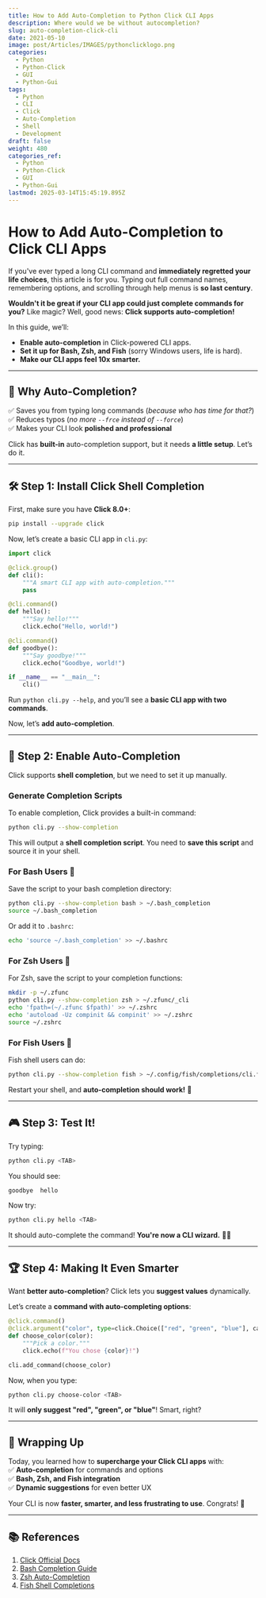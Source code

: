 ```yaml
---
title: How to Add Auto-Completion to Python Click CLI Apps
description: Where would we be without autocompletion?
slug: auto-completion-click-cli
date: 2021-05-10
image: post/Articles/IMAGES/pythonclicklogo.png
categories:
  - Python
  - Python-Click
  - GUI
  - Python-Gui
tags:
  - Python
  - CLI
  - Click
  - Auto-Completion
  - Shell
  - Development
draft: false
weight: 480
categories_ref:
  - Python
  - Python-Click
  - GUI
  - Python-Gui
lastmod: 2025-03-14T15:45:19.895Z
---
```

# How to Add Auto-Completion to Click CLI Apps

If you've ever typed a long CLI command and **immediately regretted your life choices**, this article is for you. Typing out full command names, remembering options, and scrolling through help menus is **so last century**.

**Wouldn't it be great if your CLI app could just complete commands for you?** Like magic? Well, good news: **Click supports auto-completion!**

In this guide, we’ll:

* **Enable auto-completion** in Click-powered CLI apps.
* **Set it up for Bash, Zsh, and Fish** (sorry Windows users, life is hard).
* **Make our CLI apps feel 10x smarter.**

***

## 🎯 Why Auto-Completion?

✅ Saves you from typing long commands (*because who has time for that?*)\
✅ Reduces typos (*no more `--frce` instead of `--force`*)\
✅ Makes your CLI look **polished and professional**

Click has **built-in** auto-completion support, but it needs **a little setup**. Let’s do it.

***

## 🛠 Step 1: Install Click Shell Completion

First, make sure you have **Click 8.0+**:

```sh
pip install --upgrade click
```

Now, let’s create a basic CLI app in `cli.py`:

```python
import click

@click.group()
def cli():
    """A smart CLI app with auto-completion."""
    pass

@cli.command()
def hello():
    """Say hello!"""
    click.echo("Hello, world!")

@cli.command()
def goodbye():
    """Say goodbye!"""
    click.echo("Goodbye, world!")

if __name__ == "__main__":
    cli()
```

Run `python cli.py --help`, and you’ll see a **basic CLI app with two commands**.

Now, let’s **add auto-completion**.

***

## 🔧 Step 2: Enable Auto-Completion

Click supports **shell completion**, but we need to set it up manually.

### **Generate Completion Scripts**

To enable completion, Click provides a built-in command:

```sh
python cli.py --show-completion
```

This will output a **shell completion script**. You need to **save this script** and source it in your shell.

### **For Bash Users** 🐧

Save the script to your bash completion directory:

```sh
python cli.py --show-completion bash > ~/.bash_completion
source ~/.bash_completion
```

Or add it to `.bashrc`:

```sh
echo 'source ~/.bash_completion' >> ~/.bashrc
```

### **For Zsh Users** 🦄

For Zsh, save the script to your completion functions:

```sh
mkdir -p ~/.zfunc
python cli.py --show-completion zsh > ~/.zfunc/_cli
echo 'fpath=(~/.zfunc $fpath)' >> ~/.zshrc
echo 'autoload -Uz compinit && compinit' >> ~/.zshrc
source ~/.zshrc
```

### **For Fish Users** 🐠

Fish shell users can do:

```sh
python cli.py --show-completion fish > ~/.config/fish/completions/cli.fish
```

Restart your shell, and **auto-completion should work!** 🎉

***

## 🎮 Step 3: Test It!

Try typing:

```sh
python cli.py <TAB>
```

You should see:

```
goodbye  hello
```

Now try:

```sh
python cli.py hello <TAB>
```

It should auto-complete the command! **You're now a CLI wizard.** 🧙‍♂️

***

## 🏆 Step 4: Making It Even Smarter

Want **better auto-completion**? Click lets you **suggest values** dynamically.

Let’s create a **command with auto-completing options**:

```python
@click.command()
@click.argument("color", type=click.Choice(["red", "green", "blue"], case_sensitive=False))
def choose_color(color):
    """Pick a color."""
    click.echo(f"You chose {color}!")

cli.add_command(choose_color)
```

Now, when you type:

```sh
python cli.py choose-color <TAB>
```

It will **only suggest "red", "green", or "blue"**! Smart, right?

***

## 🎉 Wrapping Up

Today, you learned how to **supercharge your Click CLI apps** with:\
✅ **Auto-completion** for commands and options\
✅ **Bash, Zsh, and Fish integration**\
✅ **Dynamic suggestions** for even better UX

Your CLI is now **faster, smarter, and less frustrating to use**. Congrats! 🎊

<!-- 
---

## 💡 Ideas for Future Articles

- **"How to Build a Full CLI App with Click and SQLite"**  
- **"Creating a Beautiful CLI Dashboard with Rich"**  
- **"Adding Logging and Debugging to Click CLI Apps"**  
-->

***

## 📚 References

1. [Click Official Docs](https://click.palletsprojects.com/)
2. [Bash Completion Guide](https://www.gnu.org/software/bash/manual/bash.html#Programmable-Completion)
3. [Zsh Auto-Completion](https://zsh.sourceforge.io/Doc/Release/Completion-System.html)
4. [Fish Shell Completions](https://fishshell.com/docs/current/completions.html)

